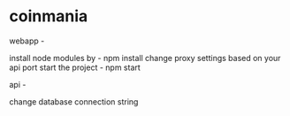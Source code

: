 # coinmania

webapp - 

install node modules by - npm install
change proxy settings based on your api port
start the project - npm start

api - 

change database connection string
